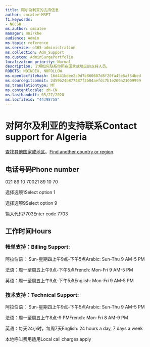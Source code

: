 ```yaml
---
title: 阿尔及利亚的支持信息
author: cmcatee-MSFT
f1.keywords:
- NOCSH
ms.author: cmcatee
manager: mnirkhe
audience: Admin
ms.topic: reference
ms.service: o365-administration
ms.collection: Adm_Support
ms.custom: AdminSurgePortfolio
localization_priority: Normal
description: 了解如何联系你所在国家或地区的支持人员。
ROBOTS: NOINDEX, NOFOLLOW
ms.openlocfilehash: 16d441bdee2c9d7e860607d8f20fa45e5af54bed
ms.sourcegitcommit: 2d59b24b877487f3b84aefdc7b1e200a21009999
ms.translationtype: MT
ms.contentlocale: zh-CN
ms.lasthandoff: 05/27/2020
ms.locfileid: "44398758"
---
```

# <a name="contact-support-for-algeria"></a><span data-ttu-id="cd96b-103">对阿尔及利亚的支持联系</span><span class="sxs-lookup"><span data-stu-id="cd96b-103">Contact support for Algeria</span></span>

<span data-ttu-id="cd96b-104">[查找其他国家或地区](../contact-support-for-business-products.md)。</span><span class="sxs-lookup"><span data-stu-id="cd96b-104">[Find another country or region](../contact-support-for-business-products.md).</span></span>

## <a name="phone-number"></a><span data-ttu-id="cd96b-105">电话号码</span><span class="sxs-lookup"><span data-stu-id="cd96b-105">Phone number</span></span>
<span data-ttu-id="cd96b-106">021 89 10 70</span><span class="sxs-lookup"><span data-stu-id="cd96b-106">021 89 10 70</span></span>

<span data-ttu-id="cd96b-107">选择选项1</span><span class="sxs-lookup"><span data-stu-id="cd96b-107">Select option 1</span></span>

<span data-ttu-id="cd96b-108">选择选项9</span><span class="sxs-lookup"><span data-stu-id="cd96b-108">Select option 9</span></span>

<span data-ttu-id="cd96b-109">输入代码7703</span><span class="sxs-lookup"><span data-stu-id="cd96b-109">Enter code 7703</span></span>

## <a name="hours"></a><span data-ttu-id="cd96b-110">工作时间</span><span class="sxs-lookup"><span data-stu-id="cd96b-110">Hours</span></span>
### <a name="billing-support"></a><span data-ttu-id="cd96b-111">帐单支持：</span><span class="sxs-lookup"><span data-stu-id="cd96b-111">Billing Support:</span></span>

<span data-ttu-id="cd96b-112">阿拉伯语： Sun-星期四上午9点-下午5点</span><span class="sxs-lookup"><span data-stu-id="cd96b-112">Arabic: Sun-Thu 9 AM-5 PM</span></span>

<span data-ttu-id="cd96b-113">法语：周一至周五上午9点-下午5点</span><span class="sxs-lookup"><span data-stu-id="cd96b-113">French: Mon-Fri 9 AM-5 PM</span></span>

<span data-ttu-id="cd96b-114">英语：周一至周五上午9点-下午5点</span><span class="sxs-lookup"><span data-stu-id="cd96b-114">English: Mon-Fri 9 AM-5 PM</span></span>

### <a name="technical-support"></a><span data-ttu-id="cd96b-115">技术支持：</span><span class="sxs-lookup"><span data-stu-id="cd96b-115">Technical Support:</span></span>

<span data-ttu-id="cd96b-116">阿拉伯语： Sun-星期四上午9点-下午5点</span><span class="sxs-lookup"><span data-stu-id="cd96b-116">Arabic: Sun-Thu 9 AM-5 PM</span></span>

<span data-ttu-id="cd96b-117">法语：周一至周五上午8点-9 PM</span><span class="sxs-lookup"><span data-stu-id="cd96b-117">French: Mon-Fri 8 AM-9 PM</span></span>

<span data-ttu-id="cd96b-118">英语：每天24小时，每周7天</span><span class="sxs-lookup"><span data-stu-id="cd96b-118">English: 24 hours a day, 7 days a week</span></span>

<span data-ttu-id="cd96b-119">本地呼叫费用适用</span><span class="sxs-lookup"><span data-stu-id="cd96b-119">Local call charges apply</span></span>
